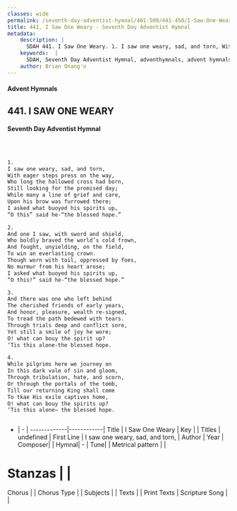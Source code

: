 ```yaml
---
classes: wide
permalink: /seventh-day-adventist-hymnal/401-500/441-450/I-Saw-One-Weary/
title: 441. I Saw One Weary - Seventh Day Adventist Hymnal
metadata:
    description: |
      SDAH 441. I Saw One Weary. 1. I saw one weary, sad, and torn, With eager steps press on the way, Who long the hallowed cross had born, Still looking for the promised day; While many a line of grief and care, Upon his brow was furrowed there; I asked what buoyed his spirits up, “O this” said he-“the blessed hope.”
    keywords:  |
      SDAH, Seventh Day Adventist Hymnal, adventhymnals, advent hymnals, I Saw One Weary, I saw one weary, sad, and torn, 
    author: Brian Onang'o
---
```


#### Advent Hymnals
## 441. I SAW ONE WEARY
#### Seventh Day Adventist Hymnal

```txt



1.
I saw one weary, sad, and torn,
With eager steps press on the way,
Who long the hallowed cross had born,
Still looking for the promised day;
While many a line of grief and care,
Upon his brow was furrowed there;
I asked what buoyed his spirits up,
“O this” said he-“the blessed hope.”

2.
And one I saw, with sword and shield,
Who boldly braved the world’s cold frown,
And fought, unyielding, on the field,
To win an everlasting crown.
Though worn with toil, oppressed by foes,
No murmur from his heart arose;
I asked what buoyed his spirits up,
“O this!” said he-“the blessed hope.”

3.
And there was one who left behind
The cherished friends of early years,
And honor, pleasure, wealth re-signed,
To tread the path bedewed with tears.
Through trials deep and conflict sore,
Yet still a smile of joy he wore;
O! what can bouy the spirit up?
‘Tis this alone-the blessed hope.

4.
While pilgrims here we journey on
In this dark vale of sin and gloom,
Through tribulation, hate, and scorn,
Or through the portals of the tomb,
Till our returning King shall come
To tkae His exile captives home,
O! what can bouy the spirits up?
‘Tis this alone– the blessed hope.



```

- |   -  |
-------------|------------|
Title | I Saw One Weary |
Key |  |
Titles | undefined |
First Line | I saw one weary, sad, and torn, |
Author | 
Year | 
Composer|  |
Hymnal|  - |
Tune|  |
Metrical pattern | |
# Stanzas |  |
Chorus |  |
Chorus Type |  |
Subjects |  |
Texts |  |
Print Texts | 
Scripture Song |  |
  

